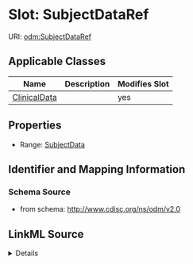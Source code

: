 # Slot: SubjectDataRef

URI: [odm:SubjectDataRef](http://www.cdisc.org/ns/odm/v2.0/SubjectDataRef)



<!-- no inheritance hierarchy -->




## Applicable Classes

| Name | Description | Modifies Slot |
| --- | --- | --- |
[ClinicalData](ClinicalData.md) |  |  yes  |







## Properties

* Range: [SubjectData](SubjectData.md)





## Identifier and Mapping Information







### Schema Source


* from schema: http://www.cdisc.org/ns/odm/v2.0




## LinkML Source

<details>
```yaml
name: SubjectDataRef
from_schema: http://www.cdisc.org/ns/odm/v2.0
rank: 1000
alias: SubjectDataRef
domain_of:
- ClinicalData
range: SubjectData

```
</details>